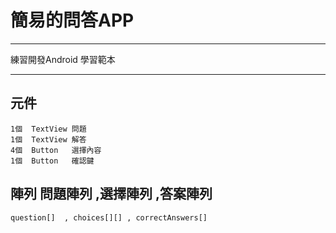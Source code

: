 # 簡易的問答APP 
** **
練習開發Android 學習範本
__ __
## 元件 
    1個  TextView 問題
    1個  TextView 解答
    4個  Button   選擇內容
    1個  Button   確認鍵

## 陣列  問題陣列 ,選擇陣列 ,答案陣列
    question[]  , choices[][] , correctAnswers[] 
